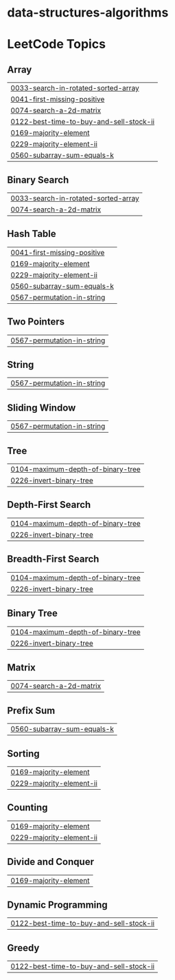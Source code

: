 # data-structures-algorithms
<!---LeetCode Topics Start-->
# LeetCode Topics
## Array
|  |
| ------- |
| [0033-search-in-rotated-sorted-array](https://github.com/sarathi12/data-structures-algorithms/tree/master/0033-search-in-rotated-sorted-array) |
| [0041-first-missing-positive](https://github.com/sarathi12/data-structures-algorithms/tree/master/0041-first-missing-positive) |
| [0074-search-a-2d-matrix](https://github.com/sarathi12/data-structures-algorithms/tree/master/0074-search-a-2d-matrix) |
| [0122-best-time-to-buy-and-sell-stock-ii](https://github.com/sarathi12/data-structures-algorithms/tree/master/0122-best-time-to-buy-and-sell-stock-ii) |
| [0169-majority-element](https://github.com/sarathi12/data-structures-algorithms/tree/master/0169-majority-element) |
| [0229-majority-element-ii](https://github.com/sarathi12/data-structures-algorithms/tree/master/0229-majority-element-ii) |
| [0560-subarray-sum-equals-k](https://github.com/sarathi12/data-structures-algorithms/tree/master/0560-subarray-sum-equals-k) |
## Binary Search
|  |
| ------- |
| [0033-search-in-rotated-sorted-array](https://github.com/sarathi12/data-structures-algorithms/tree/master/0033-search-in-rotated-sorted-array) |
| [0074-search-a-2d-matrix](https://github.com/sarathi12/data-structures-algorithms/tree/master/0074-search-a-2d-matrix) |
## Hash Table
|  |
| ------- |
| [0041-first-missing-positive](https://github.com/sarathi12/data-structures-algorithms/tree/master/0041-first-missing-positive) |
| [0169-majority-element](https://github.com/sarathi12/data-structures-algorithms/tree/master/0169-majority-element) |
| [0229-majority-element-ii](https://github.com/sarathi12/data-structures-algorithms/tree/master/0229-majority-element-ii) |
| [0560-subarray-sum-equals-k](https://github.com/sarathi12/data-structures-algorithms/tree/master/0560-subarray-sum-equals-k) |
| [0567-permutation-in-string](https://github.com/sarathi12/data-structures-algorithms/tree/master/0567-permutation-in-string) |
## Two Pointers
|  |
| ------- |
| [0567-permutation-in-string](https://github.com/sarathi12/data-structures-algorithms/tree/master/0567-permutation-in-string) |
## String
|  |
| ------- |
| [0567-permutation-in-string](https://github.com/sarathi12/data-structures-algorithms/tree/master/0567-permutation-in-string) |
## Sliding Window
|  |
| ------- |
| [0567-permutation-in-string](https://github.com/sarathi12/data-structures-algorithms/tree/master/0567-permutation-in-string) |
## Tree
|  |
| ------- |
| [0104-maximum-depth-of-binary-tree](https://github.com/sarathi12/data-structures-algorithms/tree/master/0104-maximum-depth-of-binary-tree) |
| [0226-invert-binary-tree](https://github.com/sarathi12/data-structures-algorithms/tree/master/0226-invert-binary-tree) |
## Depth-First Search
|  |
| ------- |
| [0104-maximum-depth-of-binary-tree](https://github.com/sarathi12/data-structures-algorithms/tree/master/0104-maximum-depth-of-binary-tree) |
| [0226-invert-binary-tree](https://github.com/sarathi12/data-structures-algorithms/tree/master/0226-invert-binary-tree) |
## Breadth-First Search
|  |
| ------- |
| [0104-maximum-depth-of-binary-tree](https://github.com/sarathi12/data-structures-algorithms/tree/master/0104-maximum-depth-of-binary-tree) |
| [0226-invert-binary-tree](https://github.com/sarathi12/data-structures-algorithms/tree/master/0226-invert-binary-tree) |
## Binary Tree
|  |
| ------- |
| [0104-maximum-depth-of-binary-tree](https://github.com/sarathi12/data-structures-algorithms/tree/master/0104-maximum-depth-of-binary-tree) |
| [0226-invert-binary-tree](https://github.com/sarathi12/data-structures-algorithms/tree/master/0226-invert-binary-tree) |
## Matrix
|  |
| ------- |
| [0074-search-a-2d-matrix](https://github.com/sarathi12/data-structures-algorithms/tree/master/0074-search-a-2d-matrix) |
## Prefix Sum
|  |
| ------- |
| [0560-subarray-sum-equals-k](https://github.com/sarathi12/data-structures-algorithms/tree/master/0560-subarray-sum-equals-k) |
## Sorting
|  |
| ------- |
| [0169-majority-element](https://github.com/sarathi12/data-structures-algorithms/tree/master/0169-majority-element) |
| [0229-majority-element-ii](https://github.com/sarathi12/data-structures-algorithms/tree/master/0229-majority-element-ii) |
## Counting
|  |
| ------- |
| [0169-majority-element](https://github.com/sarathi12/data-structures-algorithms/tree/master/0169-majority-element) |
| [0229-majority-element-ii](https://github.com/sarathi12/data-structures-algorithms/tree/master/0229-majority-element-ii) |
## Divide and Conquer
|  |
| ------- |
| [0169-majority-element](https://github.com/sarathi12/data-structures-algorithms/tree/master/0169-majority-element) |
## Dynamic Programming
|  |
| ------- |
| [0122-best-time-to-buy-and-sell-stock-ii](https://github.com/sarathi12/data-structures-algorithms/tree/master/0122-best-time-to-buy-and-sell-stock-ii) |
## Greedy
|  |
| ------- |
| [0122-best-time-to-buy-and-sell-stock-ii](https://github.com/sarathi12/data-structures-algorithms/tree/master/0122-best-time-to-buy-and-sell-stock-ii) |
<!---LeetCode Topics End-->